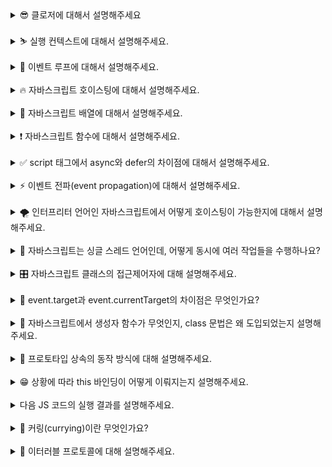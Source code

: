 <details>
<summary>😎 클로저에 대해서 설명해주세요</summary>
<br/>
클로저는 함수가 선언될 때의 스코프를 기억하여, 함수가 생성된 이후에도 그 스코프에 접근할 수 있는 기능을 말합니다. 비유하자면, 함수가 자신이 생성된 환경을 '기억'하는 것이라고 할 수 있습니다. 클로저는 자바스크립트의 함수가 일급 객체라는 특성과 렉시컬 스코프의 조합으로 만들어집니다.

예시와 함께 클로저의 동작을 설명드리면 좋을 것 같습니다.

**클로저 예시 코드**

```jsx
function outerFunction(outerVariable) {
  return function innerFunction(innerVariable) {
    console.log("Outer Variable: " + outerVariable);
    console.log("Inner Variable: " + innerVariable);
  };
}

const newFunction = outerFunction("outside");
newFunction("inside");
```

여기서 `innerFunction`은 `outerFunction`의 내부에 정의되어 있습니다. `innerFunction`은 자신이 생성된 스코프, 즉 `outerFunction`의 스코프를 기억하고, `outerFunction`의 호출이 완료된 이후에도 그 스코프에 접근할 수 있습니다. 그리고 이에 따라 `innerFunction`은 `outerVariable`에도 접근할 수 있습니다. 이것이 클로저가 동작하는 방식입니다.

## **클로저는 언제 활용하나요?**

클로저는 변수와 함수의 접근 범위를 제어하고 특정 데이터와 상태를 유지하기 위해 자주 활용됩니다. 크게 세 가지 대표적인 사용 사례로 나누어 설명드릴 수 있습니다.

첫째, 데이터 은닉에 활용됩니다. 클로저는 외부에서 접근할 수 없는 비공개 변수와 함수를 만들 수 있습니다. 이를 통해 데이터를 은닉하여 외부 접근을 막고, 데이터 무결성을 유지할 수 있습니다. 예를 들어, 특정 함수 내부에서만 접근 가능한 변수를 생성하고, 이를 조작할 수 있는 함수만 외부로 노출하여 안전하게 데이터를 관리할 수 있습니다.

둘째, 비동기 작업에 활용됩니다. 클로저는 비동기 작업에서 이전의 실행 컨텍스트를 유지해야 할 때 유용합니다. 콜백 함수가 비동기적으로 실행될 때 클로저를 사용하면 함수 실행 시점의 변수를 참조할 수 있습니다.

```
function createLogger(name) {
  return function() {
    console.log(`Logger: ${name}`);
  };
}

const logger = createLogger('MyApp');
setTimeout(logger, 1000); // 1초 후에 'Logger: MyApp' 출력

```

위의 예시에서 클로저가 `name` 변수(`'MyApp'`)를 저장하여 1초 후에도 해당 값이 유지되어 출력됩니다.

셋째, 모듈 패턴을 구현하는 데 활용됩니다. 모듈 패턴은 특정 기능을 캡슐화하고, 외부에 공개하고자 하는 부분만 선택적으로 노출하여 코드의 응집력을 높이고, 유지보수성을 향상시키는 패턴입니다. 클로저를 활용하면 필요한 함수와 데이터만 외부로 노출함으로써 모듈 패턴을 쉽게 구현할 수 있습니다.

</details>
<br/>

<details>
<summary>⛷️ 실행 컨텍스트에 대해서 설명해주세요. </summary>
<br/>
**실행 컨텍스트**는 자바스크립트에서 코드가 실행되는 환경을 의미합니다. 자바스크립트 엔진이 코드를 실행할 때, 그 코드가 실행될 때의 환경을 정의하고 관리하기 위해 존재하는 것이 실행 컨텍스트입니다.

실행 컨텍스트는 크게 **전역 실행 컨텍스트**와 **함수 실행 컨텍스트**로 나눌 수 있습니다.

**전역 실행 컨텍스트**는 자바스크립트가 처음 실행될 때 생성되는 컨텍스트입니다. 이 전역 컨텍스트는 프로그램이 종료될 때까지 유지되며, 전역에 선언된 변수나 함수가 모두 포함됩니다. 전역 컨텍스트에서 선언된 변수와 함수는 프로그램 내 어디서든 접근이 가능합니다.

기본적으로 자바스크립트는 싱글 스레드이기때문에, 전역 실행 컨텍스트는 1개만 존재합니다.

**함수 실행 컨텍스트**는 함수가 호출될 때마다 생성 되는 컨텍스트를 의미합니다. 각 함수는 자신만의 실행 컨텍스트를 가지며, 이 컨텍스트 내에서 선언된 변수와 함수는 해당 함수 내에서만 유효합니다. 함수가 종료되면 그 실행 컨텍스트도 함께 사라집니다.

## **실행 컨텍스트는 어떤 구성 요소로 이루어져 있나요?**

요약하면, 실행 컨텍스트는 `변수 객체`, `스코프 체인`, `this` 라는 구성요소로 이루어져 있습니다.

첫째, **변수객체**란 실행 컨텍스트 내에서 사용되는 변수와 함수 선언을 저장하는 공간입니다. 전역 컨텍스트에서는 전역 객체가 변수 객체의 역할을 하고, 함수 컨텍스트에서는 **활성화 객체**가 변수와 매개변수를 관리합니다.

두번째로는 **스코프 체인**입니다. 현재 실행 중인 컨텍스트와 외부 렉시컬 환경의 연결을 유지합니다. 변수를 참조할 때 현재 컨텍스트에서 찾지 못하면 외부 환경으로 범위를 넓혀가며 변수를 찾습니다.

마지막으로 **this**입니다. **this**는 실행 컨텍스트에 따라 참조하는 객체가 달라집니다. 전역 컨텍스트에서는 this가 전역 객체를 가리키며, 함수 컨텍스트에서는 함수 호출 방법에 따라 달라집니다.

실행 컨텍스트는 이러한 구성 요소를 바탕으로 자바스크립트 코드가 실행되는 동안의 환경을 관리하고, 코드 실행 시 변수의 유효 범위나 함수 호출의 맥락을 결정 짓습니다.

</details>
<br/>

<details>
<summary>🛒 이벤트 루프에 대해서 설명해주세요.</summary>
<br/>
자바스크립트의 **이벤트 루프**는 자바스크립트가 싱글 스레드 기반 언어임에도 불구하고 **비동기 작업을 처리할 수 있게 해주는** 중요한 메커니즘입니다.

자바스크립트는 기본적으로 한 번에 하나의 작업만 처리할 수 있습니다. 하지만 이벤트 루프가 **콜 스택**과 **태스크 큐**를 관리하면서 비동기 작업이 완료되면 그 결과를 처리할 수 있게 도와줍니다. 여기서, **콜 스택**은 현재 실행 중인 코드들이 쌓이는 곳이고, **태스크 큐**는 비동기 작업이 완료되면 그 결과를 대기시키는 곳입니다.

이벤트 루프의 동작을 설명하기 위해 간단한 예로 `setTimeout(callback, 0)`을 들어 보겠습니다. 자바스크립트 코드에서 `setTimeout(callback, 0)`을 호출하면, 이 콜백 함수는 바로 실행되는 것이 아니라 웹 API에 의해 타이머가 설정되고, 그 타이머가 0밀리초 후에 만료되면 콜백 함수가 태스크 큐에 추가됩니다. 그 후 콜 스택이 비어 있는 시점에 이벤트 루프가 태스크 큐에서 대기 중인 `callback`을 꺼내서 실행합니다.

따라서 `setTimeout(callback, 0)`을 호출해도 현재 실행 중인 모든 동기 작업들이 완료된 후에야 그 콜백이 실행됩니다. 이 때문에 `setTimeout(callback, 0)`을 사용하면 코드의 실행을 다음 이벤트 루프 사이클로 미뤄집니다.

이와 같이 **이벤트 루프**는 자바스크립트의 **비동기 작업**을 처리하는 데 있어서 매우 중요한 역할을 합니다. 이벤트 루프 덕분에 자바스크립트는 UI 업데이트나 사용자 입력 처리를 수행하면서도, 비동기 작업을 블로킹 없이 병렬적으로 처리할 수 있습니다.

## **앞서 말씀하신 태스크 큐의 종류에는 무엇이 있나요?**

태스크 큐는 **매크로태스크 큐**와 **마이크로태스크 큐**로 나뉩니다.

**매크로태스크 큐**는 `setTimeout`, `setInterval` 같은 일반적인 비동기 작업들이 대기하는 큐입니다. 매크로태스크 큐의 작업은 이벤트 루프가 콜 스택과 마이크로태스크 큐의 작업을 모두 처리한 후, 하나씩만 처리합니다.

**마이크로태스크 큐**는 `Promise.then()`과 같이 중요도가 높은 작업들이 대기하는 큐입니다. 마이크로태스크 큐는 매크로태스크 큐보다 우선순위가 높습니다. 이벤트 루프는 콜 스택이 비어있는 시점에 매크로태스크를 실행하기 이전에 마이크로태스크 큐에 있는 모든 작업들을 먼저 처리합니다.

이처럼 태스크 큐는 크게 `마이크로태스크 큐`와 `매크로태스크 큐`로 이뤄져 있으며, `마이크로태스크 큐` 작업은 `매크로태스크 큐` 작업보다 우선적으로 실행됩니다.

</details>
<br/>

<details>
<summary>🔥 자바스크립트 호이스팅에 대해서 설명해주세요. </summary>
<br/>
`호이스팅(Hoisting)`은 자바스크립트가 코드를 실행하기 전에 변수와 함수 선언을 코드의 최상단으로 끌어올리는 것처럼 동작하는 특징입니다. 이를 통해 코드의 선언된 위치와 관계없이 변수를 사용할 수 있는 것처럼 보일 수 있습니다.

하지만 호이스팅은 선언의 호이스팅일 뿐, 변수의 값 할당까지 끌어올려지지는 않습니다. 예를 들어 var로 선언된 변수는 선언 자체는 호이스팅되지만, 초기화되기 전까지는 undefined로 평가됩니다. 예시로는 다음과 같습니다.

```
console.log(myVar); // undefined

var myVar = 10;
console.log(myVar); // 10

```

함수 선언은 전체가 호이스팅되기 때문에, 함수 호출을 선언 이전에 해도 문제가 없습니다.

```
console.log(myFunction()); // 'Hello World' 출력

function myFunction() {
  return 'Hello World';
}

```

그러나 ES6에서 도입된 let과 const는 호이스팅이 되긴 하지만, 선언하기 전에 접근하려고 하면 ReferenceError가 발생합니다.

이는 `Temporal Dead Zone(TDZ)`이라는 개념 때문입니다. TDZ는 변수가 선언되었지만 초기화되기 전까지의 구간을 말합니다. let과 const로 선언된 변수는 TDZ가 존재하며, 이 구간에서는 변수에 접근할 수 없습니다.

```
console.log(myLet); // ReferenceError 발생

let myLet = 10;

```

이 경우, 변수 선언은 호이스팅되었지만 초기화는 변수 선언이 실제로 실행될 때까지 이루어지지 않습니다. TDZ는 코드에서 변수가 선언된 시점부터 초기화될 때까지의 구간에서 변수를 사용하지 못하게 막아주는 역할을 합니다.

따라서 호이스팅은 변수와 함수 선언을 코드 상단으로 끌어올리는 것처럼 동작하지만, var는 선언만 호이스팅되어 초기화 전에 undefined가 되며, let과 const는 TDZ로 인해 초기화 전에 접근하면 ReferenceError를 발생시킵니다.

</details>
<br/>

<details>
<summary>🎈 자바스크립트 배열에 대해서 설명해주세요. </summary>
<br/>
자바스크립트의 배열(Array)은 순서가 있는 리스트형 객체로, 여러 값을 하나의 자료구조에 저장할 수 있습니다.

배열은 제로 인덱스 기반으로, 배열의 각 값은 인덱스를 통해 접근할 수 있습니다. 자바스크립트 배열은 `동적 배열`로, 크기가 고정되어 있지 않고, 요소를 자유롭게 추가하거나 제거할 수 있는 유연성을 제공합니다.

배열의 선언은 간단하며, 다양한 데이터 타입을 함께 저장할 수 있습니다.

```
const array = [1, 'apple', true, { key: 'value' }];

```

이 배열은 숫자, 문자열, 불리언, 객체 등 다양한 타입을 저장할 수 있으며, 배열의 첫 번째 요소는 array[0]으로, 두 번째 요소는 array[1]과 같이 접근할 수 있습니다.

자바스크립트 배열의 중요한 특징 중 하나는 `동적 배열`이라는 점입니다. 이는 배열의 크기를 미리 지정하지 않아도 되고, 요소를 추가할 때마다 배열의 크기가 자동으로 조정됩니다.

```
const arr = [1, 2, 3];
arr.push(4); // 배열의 끝에 요소 추가
console.log(arr); // [1, 2, 3, 4]

```

또한, 배열의 특정 인덱스에 값을 할당하면, 배열이 자동으로 확장됩니다.

```
arr[5] = 6;
console.log(arr); // [1, 2, 3, undefined, undefined, 6]
console.log(arr.length); // 6

```

이처럼 자바스크립트 배열은 동적으로 크기가 조정되며, 요소를 추가하거나 특정 인덱스에 값을 할당하면, 배열은 자동으로 확장됩니다.

자바스크립트 배열의 length 속성은 배열의 크기를 나타내며, 배열에 요소가 추가되거나 제거될 때 동적으로 변경됩니다.

또한, 배열은 자바스크립트의 객체와 유사한 방식으로 관리되며, 해시 테이블과 같은 자료구조로 구현되어 있습니다. 이 덕분에 배열 요소들은 메모리 상에서 연속적이지 않아도 되며, 배열 크기를 미리 지정하지 않고 유연하게 사용할 수 있습니다.

정리하자면, 자바스크립트 배열은 다양한 데이터 타입을 담을 수 있는 유연한 `리스트형 객체`로, 동적 배열이라는 특징을 가지며, 요소를 추가하거나 제거할 때마다 배열 크기가 자동으로 조정됩니다. 또한, 여러 reduce나 map 등 다양한 내장 메서드를 통해 배열을 쉽게 조작할 수 있는 강력한 기능을 제공합니다.

</details>
<br/>

<details>
<summary>❗️ 자바스크립트 함수에 대해서 설명해주세요. </summary>
<br/>
자바스크립트 함수는 `일급 객체`로 취급되며, 여러 독특한 특징을 가지고 있습니다. 일급 객체로서의 특징은 자바스크립트 함수가 변수에 할당되거나, 다른 함수의 인자로 전달되거나, 함수에서 반환될 수 있다는 점입니다.

이를 통해 자바스크립트는 매우 유연하고, 고차 함수를 포함한 다양한 패턴을 구현할 수 있습니다.

자바스크립트 함수의 주요 특징은 여러가지가 있는데요.

**첫번째로 `일급 객체`를 말씀 드릴 수 있습니다.**

자바스크립트에서 함수는 값처럼 취급될 수 있으며, 변수에 할당하거나, 다른 함수의 인자로 전달하거나, 함수의 반환값으로 사용할 수 있습니다.

```
const sayHello = function() { return 'Hello'; };
console.log(sayHello()); // 'Hello'

const executeFunction = function(fn) {
  return fn();
};
console.log(executeFunction(sayHello)); // 'Hello'

```

**두번째로는 `익명 함수`와 `함수 표현식`입니다.**

자바스크립트에서는 이름 없는 함수를 정의할 수 있습니다. 익명 함수는 함수 표현식에서 주로 사용되며, 필요에 따라 함수에 이름을 지정하지 않아도 됩니다.

```
const add = function(a, b) {
  return a + b;
};
console.log(add(2, 3)); // 5

```

**세번째로는 `호이스팅`입니다.** 함수 선언은 코드가 실행되기 전에 호이스팅되어, 함수 선언 이전에 호출할 수 있습니다. 반면, 함수 표현식은 변수에 할당된 후에야 사용할 수 있습니다.

```
console.log(declaredFunction()); // 'Declared Function'
function declaredFunction() {
  return 'Declared Function';
}

// 함수 표현식은 할당 후에만 사용할 수 있음
const expressedFunction = function() {
  return 'Expressed Function';
};
console.log(expressedFunction()); // 'Expressed Function'

```

**네번째는 `클로저`입니다.**

자바스크립트 함수는 클로저를 지원합니다. 클로저는 함수가 **자신이 선언된 환경(스코프)** 을 기억하고, 그 외부 스코프에 접근할 수 있는 기능입니다. 이를 통해 함수는 자신이 선언된 스코프 내의 변수를 참조하고 유지할 수 있습니다.

```
function outer() {
  const outerVar = 'I am outer!';

  return function inner() {
    return outerVar; // 외부 변수에 접근 가능
  };
}
const innerFunction = outer();
console.log(innerFunction()); // 'I am outer!'

```

**다음으로는 `고차 함수`입니다.** 자바스크립트에서는 함수가 일급 객체이기 때문에, 고차 함수, 즉 다른 함수를 인자로 받거나 반환하는 함수를 정의할 수 있습니다. 이는 함수형 프로그래밍 패턴을 가능하게 합니다.

```
function multiplyBy(factor) {
  return function(num) {
    return num * factor;
  };
}
const double = multiplyBy(2);
console.log(double(5)); // 10

```

**마지막으로 화살표 함수입니다.**

화살표 함수는 더 간결한 문법을 제공하고, 특히 this 바인딩에서 기존 함수와 다른 동작을 합니다. 화살표 함수는 선언된 위치의 this 값을 유지하므로, 일반 함수와 달리 별도로 this를 바인딩할 필요가 없습니다.

```
const obj = {
  value: 42,
  method: function() {
    setTimeout(() => {
      console.log(this.value); // 42 (Arrow 함수는 obj의 this를 유지)
    }, 1000);
  }
};
obj.method();

```

요약하자면, 자바스크립트 함수는 일급 객체로써 다루어지며, 클로저, 고차 함수, 화살표 함수 등 강력한 기능들을 제공합니다.

</details>
<br/>

<details>
<summary>✅ script 태그에서 async와 defer의 차이점에 대해서 설명해주세요. </summary>
<br/>
먼저, 두 속성 모두 스크립트를 비동기적으로 로드한다는 공통점이 있습니다. 하지만 실행 시점에서 중요한 차이가 있습니다.

**async** 속성의 경우

1. 스크립트를 비동기적으로 다운로드합니다.
2. 다운로드가 완료되면 즉시 실행됩니다.
3. HTML 파싱과 병렬로 진행되지만, 스크립트 실행 시 HTML 파싱이 잠시 중단됩니다.
4. 여러 async 스크립트가 있을 경우, 다운로드가 완료되는 순서대로 실행됩니다.

이러한 특징들이 존재합니다.

**defer** 속성의 경우에는

1. 스크립트를 비동기적으로 다운로드합니다.
2. **HTML 문서 파싱이 완전히 끝난 후에 실행**됩니다.
3. **DOMContentLoaded 이벤트 발생 직전에 실행**됩니다.
4. 여러 defer 스크립트가 있을 경우, **HTML에 작성된 순서대로 실행**됩니다.

따라서, **실행 순서가 중요한 스크립트나 메인 어플리케이션의 로직을 담고 있는 스크립트의 경우 defer를 사용하고**, 독립적으로 실행되는 스크립트의 경우 (예들 들면 Google Analytics 같은 분석 도구) async를 사용하는 것이 적절합니다.

이러한 차이를 이해하고 적절히 활용하면 웹 페이지의 로딩 성능을 최적화하는 데 큰 도움이 됩니다.

</details>
<br/>

<details>
<summary>⚡️ 이벤트 전파(event propagation)에 대해서 설명해주세요.
 </summary>
<br/>
이벤트 전파는 DOM에서 이벤트가 발생했을 때, 그 이벤트가 어떤 방식으로 전파되는지를 설명하는 개념입니다.

이벤트 전파는 크게 세 단계로 나뉘는데, 캡처링(Capturing), 타겟(Target), 그리고 **버블링(Bubbling)**입니다.

첫번째로 캡처링 단계에 대해서 설명 드리겠습니다. 이벤트가 DOM 트리의 최상위 요소(document 또는 window)에서 시작하여, 이벤트가 발생한 요소(타깃 요소)로 향해 내려가는 단계입니다. 이 과정에서 상위 요소들에 이벤트 리스너가 있으면 그 순서대로 실행될 수 있습니다.

두번째로는 타겟 단계입니다. 이벤트가 실제로 발생한 타겟 요소에 도달하는 단계입니다. 타겟 요소에 등록된 이벤트 리스너가 이 시점에 실행됩니다.

마지막으로 버블링 단계입니다. 타겟 요소에서 이벤트가 발생한 후, 다시 DOM 트리의 상위 요소들로 이벤트가 전파되어 올라가는 단계입니다. 이 과정에서 상위 요소들에 등록된 이벤트 리스너들이 실행될 수 있습니다.

기본적으로 대부분의 이벤트는 버블링을 통해 전파되지만, addEventListener의 세 번째 인자로 { capture: true }를 전달하면, 캡처링 단계에서도 이벤트를 처리할 수 있습니다.

이벤트 전파는 웹 페이지에서 요소 간의 상호작용을 제어하는 데 중요한 역할을 하며, `event.stopPropagation()` 메서드를 사용하여 특정 단계에서 이벤트의 전파를 중단할 수 있습니다.

정리해서 말씀 드려보자면 이벤트 전파는 DOM 구조에서 이벤트가 어떻게 상위와 하위 요소 간에 전달되는지를 정의하는 메커니즘이며, 이를 통해 복잡한 사용자 상호작용을 효율적으로 관리할 수 있습니다.

</details>
<br/>

<details>
<summary>🌪️ 인터프리터 언어인 자바스크립트에서 어떻게 호이스팅이 가능한지에 대해서 설명해주세요.
 </summary>
<br/>
자바스크립트에서 호이스팅이 가능한 이유는 인터프리터 언어라고 해도 자바스크립트 엔진이 코드를 실행하기 전에 두 단계의 실행 과정을 거치기 때문입니다.

이 두 단계는 **컴파일 단계**와 **실행 단계**로 나눌 수 있으며, 이 과정에서 호이스팅이 발생하게 됩니다. 구체적으로 말씀드려보겠습니다.

첫번째로 **컴파일 단계**입니다.

자바스크립트 엔진은 스크립트를 실행하기 전에 먼저 **컴파일 단계**를 거칩니다. 이 과정에서 함수 및 변수 선언을 한 부분이 메모리에 할당됩니다. 이때 변수와 함수 선언을 미리 메모리에 올려두기 때문에 실제 코드에서 선언된 위치보다 앞에서 접근이 가능해지는 것입니다.

`let`, `const`가 아닌 `var`를 통해 선언되면, 컴파일 단계에서 변수가 메모리에 올라가며, 이때 값은 undefined로 초기화됩니다. 이후 실행 단계에서 코드가 진행되면서 실제 할당된 값이 대입됩니다.

```
console.log(myVar); // undefined
var myVar = 5;
console.log(myVar); // 5

```

위의 예시에서 myVar 변수 선언이 코드의 최상단으로 "호이스팅"되어 컴파일 단계에서 메모리에 먼저 올라가고, 초기값은 undefined로 설정됩니다.

따라서 console.log(myVar)의 첫 번째 출력에서 undefined가 나오는 것입니다.

두번째로 실행 단계입니다.

실행 단계란 실제 코드가 실행되는 과정으로, 컴파일 단계에서 메모리에 할당된 변수와 함수가 실행됩니다. 여기서 변수가 할당된 값을 가지게 되고, 함수가 호출되면 그 안의 코드가 수행됩니다.

정리해서 말씀 드려보겠습니다. 인터프리터 언어임에도 자바스크립트가 호이스팅이 가능한 이유는 자바스크립트 엔진이 코드를 단순히 한 줄씩 바로 해석하고 실행하지 않고, 먼저 컴파일 단계에서 코드를 파악하고 필요한 메모리를 확보하는 과정을 거치기 때문입니다.

이를 통해 코드 내에서 선언 위치와 상관없이 변수를 사용할 수 있는 유연성을 제공합니다.

</details>
<br/>

<details>
<summary>🤪 자바스크립트는 싱글 스레드 언어인데, 어떻게 동시에 여러 작업들을 수행하나요?
 </summary>
<br/>
자바스크립트는 **싱글 스레드 언어**입니다. 즉, 한 번에 하나의 작업만을 처리할 수 있는 **단일 콜 스택**을 가집니다. 하지만 브라우저나 Node.js 환경이 제공하는 비동기 처리 메커니즘 덕분에 여러 작업을 동시에 수행할 수 있습니다.

자바스크립트는 브라우저의 **Web API**나 Node의 **libuv**, **이벤트 루프**, **태스크 큐**를 이용하여 비동기 작업을 동시에 처리합니다.

비동기 작업이 발생하면, 해당 작업(타이머, 네트워크 요청 등)은 브라우저의 **Web API**에 위임됩니다. 예를 들어, `setTimeout`이나 `fetch`와 같은 작업이 수행되면 자바스크립트 엔진은 이 작업들을 Web API에 넘기고 다른 코드 실행을 이어갑니다. Web API에서 비동기 작업이 완료되면, 그 작업은 **태스크 큐**에 들어가 대기합니다.

이후 **이벤트 루프**가 콜 스택이 비어있는지 확인한 뒤 **태스크 큐**에서 대기 중인 작업을 콜 스택으로 가져와 실행합니다. 이러한 구조 덕분에 자바스크립트는 싱글 스레드임에도 비동기적으로 작업을 처리하여 다양한 작업을 효율적으로 관리할 수 있습니다. 이 메커니즘 덕분에 UI 인터랙션이 끊기지 않으며, 대기 시간이 필요한 작업도 동시에 실행되는 것과 같이 동작하게 됩니다.

## **앞서 말씀하신 태스크 큐의 종류에는 어떤 게 있나요?**

자바스크립트의 태스크 큐는 크게 **매크로태스크 큐**와 **마이크로태스크 큐**로 나뉩니다. 이들 큐는 비동기 작업의 우선순위를 관리하고, 이벤트 루프가 적절한 시점에 콜백을 실행하기 위해 사용됩니다.

첫째, **매크로태스크 큐**는 일반적인 비동기 작업의 콜백이 저장되는 큐입니다.

`setTimeout`, `setInterval`, I/O 작업, 이벤트 핸들러 등은 작업 완료 후 매크로태스크 큐에 콜백을 대기시킵니다. 매크로태스크 큐는 이벤트 루프의 한 번의 반복마다 하나의 태스크만 처리되므로, UI 업데이트나 다른 작업과 균형 있게 진행됩니다.

둘째, **마이크로태스크 큐**는 더 높은 우선순위가 필요한 비동기 작업들이 대기하는 큐입니다.

`Promise.then`, `MutationObserver` 등의 비동기 콜백이 여기에 저장됩니다. 이벤트 루프는 매크로태스크를 실행하기 전에 항상 마이크로태스크 큐를 먼저 확인하고, 모든 마이크로태스크를 처리한 후 매크로태스크로 넘어갑니다. 이 방식으로 마이크로태스크 큐의 작업은 높은 우선순위로 처리됩니다.

</details>
<br/>

<details>
<summary>🎛️ 자바스크립트 클래스의 접근제어자에 대해 설명해주세요.
 </summary>
<br/>
자바스크립트에서 클래스의 **Public, Private, Protected** 접근제어자는 클래스 멤버의 접근 범위를 제어하는 데 사용됩니다.

**Public**은 별도 키워드를 붙이지 않았을 때 기본 적용되는 접근제어자로, 클래스 외부에서도 자유롭게 접근 가능합니다. 예를 들어, `this.name = "John”;`처럼 선언된 멤버는 Public으로 간주됩니다. 이는 클래스 외부에서 객체를 통해 직접 접근할 수 있습니다.

**Private**은 멤버 앞에 `#` 키워드를 붙여 적용하는 접근제어자로, 클래스 내부에서만 접근 가능하게 됩니다. 예를 들어, `this.#secret = "hidden”;`처럼 선언된 멤버는 Private으로 간주됩니다 . Private 멤버는 객체를 통한 외부 접근이 불가능하며, 상속받은 클래스에서도 사용할 수 없게 됩니다.

**Protected**는 자바스크립트 언어 차원에서 지원하지 않지만, 관습적으로 `_`를 접두어로 사용해 개발자 간 약속으로 처리합니다. 예를 들어, `this._secret = ‘hidden’;`과 같은 방식으로 선언하여 Protected임을 나타냅니다. 이는 상속받은 클래스에서 접근하는 것은 허용하지만 클래스 외부에서는 사용하지 말라는 의미를 나타냅니다. 즉, 클래스 외부에서 객체를 통한 접근은 하지 않을 것을 개발자들 간에 약속하는 것입니다. 이는 언어 차원의 강제성은 없습니다.

접근제어자를 활용하면 코드의 캡슐화를 통해 데이터 보호와 유지보수를 향상시킬 수 있습니다.

## **타입스크립트에서는 접근제어자와 관련해 어떤 차이점이 존재하나요? 🤔**

첫째, **타입스크립트에서는 자바스크립트에서 지원하지 않는 접근제어자 키워드들을 제공**하기 때문에 더욱 명시적인 방식으로 접근제어자를 선언할 수 있습니다.

`public` 키워드를 이용하여 **Public 멤버**임을 선언할 수 있습니다. 아무 키워드를 붙이지 않을 때와 동작은 동일하지만 그 의미를 명시적으로 나타낼 수 있게 해줍니다.

`#` 키워드 대신 `private` 키워드를 이용하여 **Private 멤버**임을 선언할 수 있습니다.

`_` 키워드 컨벤션 대신 `protected` 키워드를 이용하여 **Protected 멤버**임을 선언할 수 있습니다.

**예시**

```jsx
class Foo {
  public a: string; // 상속 클래스 접근 O / 외부 접근 O
  private b: number; // 상속 클래스 접근 X / 외부 접근 X
  protected c: boolean; // 상속 클래스 접근 O / 외부 접근 X

  constructor(a: string, b: number, c: boolean) {
    this.a = a;
    this.b = b;
    this.c = c;
  }
}

```

둘째, **타입스크립트에서는 파라미터 프로퍼티(Parameter Properties) 기능을 제공**합니다. 이는 생성자 매개변수에 접근제어자를 붙이면 해당 변수를 멤버로 자동 선언하고 초기화되는 기능입니다. 이로 인해 코드를 간결하게 작성할 수 있습니다.

**예시**

```
class Foo {
  constructor(public a: string, private b: number, protected c: boolean) {
    // 이 부분을 채우지 않아도 자동으로 멤버 선언 및 초기화
  }
}
```

</details>
<br/>

<details>
<summary>🎃 event.target과 event.currentTarget의 차이점은 무엇인가요?
 </summary>
<br/>
✅ event.target
실제로 이벤트가 발생한 요소를 가리킵니다.

사용자가 클릭하거나 입력 등 이벤트를 직접 발생시킨 요소예요.

✅ event.currentTarget
이벤트 핸들러가 바인딩된 요소를 가리킵니다.

</details>
<br/>

<details>
<summary>🐣 자바스크립트에서 생성자 함수가 무엇인지, class 문법은 왜 도입되었는지 설명해주세요.
 </summary>
<br/>
생성자 함수가 무엇인가요?
자바스크립트에서 생성자 함수는 객체를 생성하는 하나의 방법입니다. 일반적으로 function 키워드를 사용하여 정의하며, new 키워드와 함께 호출할 경우 새로운 객체가 만들어집니다. 생성자 함수 내부에서 this 키워드는 새롭게 생성된 객체를 가리키며, 여기에 속성을 추가하면 해당 객체에 저장됩니다.

예를 들어, 다음과 같은 방식으로 생성자 함수를 사용할 수 있습니다.

function Person(name, age) {
this.name = name;
this.age = age;
}

Person.prototype.greet = function() {
console.log(`안녕하세요, 저는 ${this.name}입니다.`);
};

const person1 = new Person('Alice', 25);
class 문법은 왜 도입되었나요? 🤔
생성자 함수는 유지보수성이 떨어진다는 문제가 있습니다. 우선, 명확한 클래스 개념이 없기 때문에 상속을 구현할 때 프로토타입 체인을 이용해야 하는데, 이는 가독성이 좋지 않습니다. 다른 객체지향 언어와 형태가 많이 다르기 때문에 이해하기 비교적 어렵기도 합니다. 또한 new 키워드 없이 일반 함수처럼 호출될 수도 있어 혼동을 유발합니다.

이러한 단점을 극복하기 위해 class 문법이 등장했습니다. class를 사용하면 객체를 생성하는 코드를 더욱 직관적으로 작성할 수 있습니다. 예시와 함께 설명드리겠습니다.

class Person {
constructor(name, age) {
this.name = name;
this.age = age;
}

greet() {
console.log(`안녕하세요, 저는 ${this.name}입니다.`);
}
}

const person2 = new Person('Bob', 30);
이처럼 class를 사용하면 생성자와 메서드를 명확하게 정의할 수 있습니다. 또한 다른 객체지향 언어의 문법과 유사한 형태여서 이해하기 쉽습니다. extends, super를 이용하여 상속을 간결하게 구현할 수 있고, static, getter/setter 등 객체지향 관련 키워드를 지원하기도 합니다. 또한, 생성자 함수와 달리 일반 함수처럼 호출할 수 없도록 하는 제약이 추가됩니다.

</details>
<br/>

<details>
<summary>🛜 프로토타입 상속의 동작 방식에 대해 설명해주세요.</summary>
<br/>
프로토타입은 자바스크립트에서 객체 간의 상속을 구현하는 메커니즘입니다. 자바스크립트의 모든 객체는 기본적으로 `[[Prototype]]`이라는 숨김 프로퍼티를 가지고 있으며, 이 프로퍼티는 다른 객체를 참조하거나 `null` 값을 가집니다. 프로토타입 연결은 `Object.create()`나 함수 생성자의 `prototype` 프로퍼티를 통해 이루어집니다.

**프로토타입 상속이 동작하는 방식은 프로토타입 체인을 기반**으로 합니다. 객체에서 어떤 프로퍼티를 접근하려고 할 때, 자바스크립트 엔진은 해당 객체에서 프로퍼티를 찾습니다. 그리고 만약 찾을 수 없다면, 객체의 `[[Prototype]]`이 가리키는 프로토타입 객체에서 프로퍼티를 탐색합니다. 만약 프로토타입 객체에서도 해당 프로퍼티를 찾지 못하면, 그 다음에는 프로토타입의 프로토타입을 탐색합니다. 탐색 과정을 계속 반복하면서 결국 원하는 프로퍼티를 찾거나, 프로토타입이 `null`이 되는 단계에 도달할 때까지 프로토타입 체인을 타고 올라가는 방식으로 탐색합니다. 이런 식으로 프로토타입이 꼬리에 꼬리를 물고 연결된 형태를 두고 **프로토타입 체인**이라고 부르는 것입니다.

### **예시 코드**

```
// 1) Object.create()를 이용한 방식
const dog = {
  greet() {
    console.log('Hello from dog!');
  }
};

const maru = Object.create(dog); // maru의 프로토타입이 dog로 설정됨
maru.greet(); // "Hello from dog!" 출력

```

```
// 2) prototype 프로퍼티를 이용한 방식
function Dog() {}
Dog.prototype.greet = function () {
  console.log('Hello from Dog!');
};

const maru = new Dog(); // maru의 프로토타입이 dog로 설정됨
maru.greet(); // "Hello from Dog!" 출력

```

객체 `maru`가 `dog`를 프로토타입으로 갖는다고 가정해봅시다. 만약 `maru.greet()`을 호출했을 시 `maru`에 `greet()`이 없으면 프로토타입인 `dog`에 `greet()`이 존재하는지 탐색합니다. 이때 `dog`에 `greet()`이 존재하면 탐색을 멈추고 해당 메서드를 호출합니다. 만약 `dog`에도 존재하지 않는다면 프로토타입 체인의 끝에 도달할 때까지 상위 프로토타입을 계속 탐색해 나갑니다.

</details>
<br/>

<details>
<summary>😁 상황에 따라 this 바인딩이 어떻게 이뤄지는지 설명해주세요.</summary>
<br/>
자바스크립트에서 **`this`는 함수가 호출되는 방식에 따라 값이 달라집니다**. 다양한 상황에서 `this`가 어떻게 바인딩되는지 크게 6가지 상황으로 나누어 설명드리겠습니다.

### **1. 전역 호출**

전역에서 함수가 호출되면, **`this`는 전역 객체를 참조합니다**. 브라우저 환경에서는 `window` 객체를, Node.js 환경에서는 `global` 객체를 가리킵니다.

```
function globalFunc() {
  console.log(this);
}
globalFunc(); // 브라우저: window, Node.js: global

```

### **2. 메서드 호출**

객체의 메서드로 호출된 함수에서는 **`this`가 해당 객체를 참조합니다**.

```
const obj = {
  name: "Alice",
  greet: function () {
    console.log(this.name);
  },
};
obj.greet(); // "Alice"

```

### **3. 생성자 함수와 클래스**

생성자 함수나 클래스에서 `this`는 **새로 생성되는 객체, 즉 인스턴스를 참조합니다**.

```
function Person(name) {
  this.name = name;
}
const person = new Person("Alice");
console.log(person.name); // "Alice"

```

### **4. 명시적 바인딩**

`call()`, `apply()`, `bind()` 메서드를 사용하면 **`this`를 명시적으로 설정할 수 있습니다**.

```
function greet() {
  console.log(this.name);
}
const user = { name: "Alice" };
greet.call(user); // "Alice"

```

### **5. 화살표 함수**

화살표 함수는 **상위 스코프의 `this`를 상속받습니다**. 자체적인 `this`를 가지지 않으므로, 사용 위치에 따라 `this`가 결정됩니다.

```
const obj = {
  name: "Alice",
  greet: () => console.log(this.name),
};
obj.greet(); // undefined (전역 `this`)

```

### **6. DOM 이벤트 핸들러**

DOM 요소의 이벤트 핸들러에서 **`this`는 기본적으로 이벤트를 발생시킨 요소를 참조합니다**. 하지만 화살표 함수를 사용하면 상위 스코프의 `this`를 참조합니다.

```
button.addEventListener("click", function () {
  console.log(this); // 클릭된 button 요소
});

```

지금까지 설명드린 것과 같이 **`this`는 함수 호출 방식에 따라 값이 달라집니다**. 따라서 상황에 따른 동작을 이해하고 적절한 방식을 사용해야 합니다. 특히, 화살표 함수와 명시적 바인딩은 `this`를 제어하는 데 유용합니다.

</details>
<br/>

<details>
<summary>다음 JS 코드의 실행 결과를 설명해주세요.</summary>
<br/>

```
function change(a, b, c) {
    a = 'a changed'
    b = { b: 'changed' };
    c.c = 'changed';
}

let a = 'a unchanged';
let b = { b: 'unchanged' };
let c = { c: 'unchanged' };

change(a, b, c);

console.log(a, b, c); // ?
```

자바스크립트는 **Call by Value 방식**으로 매개변수를 전달합니다. 이는 함수 매개변수에 **값의 복사본**이 전달된다는 의미입니다. 이로 인해 다음과 같은 결과가 나타납니다.

### **1. a (문자열)**

`a`는 문자열입니다. 문자열 값의 복사본이 파라미터에 전달되므로, 함수 내에서 값이 변경되어도 호출한 곳의 변수에는 영향을 미치지 않습니다.

따라서 호출한 곳의 `a`는 여전히 `'a unchanged'`로 유지됩니다.

### **2. b (객체)**

`b`는 객체입니다. 원본 객체의 참조 값(주소)의 복사본이 파라미터에 전달됩니다. `b = { b: 'changed' }`와 같이 객체를 새롭게 할당하면, 해당 복사본이 가리키는 참조 값이 새로운 객체의 참조 값으로 변경됩니다. 이로 인해 함수 내의 복사본 `b`는 `b = { b: 'changed' }`의 참조 값을 가리키게 되지만, 함수 외부의 `b`는 여전히 `{ b: 'unchanged' }`로 유지됩니다.

### **3. c (객체)**

`c`는 객체입니다. 원본 객체의 참조 값의 복사본이 파라미터에 전달됩니다. 함수 내부와 외부의 변수가 모두 동일한 참조 값을 가리키고 있으므로, 함수 내부에서 객체의 속성을 변경하면 호출한 곳의 객체에도 영향을 미칩니다.

`c.c = 'changed'`는 c 객체의 속성을 변경한 것이므로, 호출한 곳의 c 객체는 `{ c: 'changed' }`로 변경됩니다.

</details>
<br/>

<details>
<summary>🔗 커링(currying)이란 무엇인가요? </summary>
<br/>
커링이란, 여러 개의 인자를 받는 함수를 단일 인자를 받는 함수들의 함수열로 바꾸는 기법입니다. 다시 말해, 여러 개의 인자를 한번에 받지 않고, 하나씩 여러 차례 받는 형태로 변환합니다.

```
function add(a) {
  return function(b) {
    return a + b;
  };
}

add(2)(3); // 5
```

const addTwo = add(2)
addTwo(3); // 5
예를 들어, 두 수를 더하는 함수를 일반적으로 작성하면 add(2, 3)처럼 두 개의 인자를 동시에 전달해야 합니다. 하지만 커링을 적용하면 add(2)(3)처럼 하나씩 나눠서 인자를 전달할 수 있습니다. 혹은 const addTwo = add(2)와 같이 함수를 선언해둔 후, 필요할 때 재사용할 수도 있습니다.

## 커링의 장점은 무엇인가요?

먼저, 커링을 적용하면 코드의 재사용성이 증가합니다. 예시를 들어 설명드리겠습니다.

```
// ❌ 커링 미적용
const numbers = [10, 20, 30, 40, 50]

const greaterThan30 = numbers.filter(n => n > 30)
const greaterThan20 = numbers.filter(n => n > 20)
```

위와 같은 코드에 커링을 적용하면 아래와 같이 재사용성을 개선할 수 있습니다.

```
// ✅ 커링 적용
const isGreaterThan = (min: number) => (value: number) => value > min

const numbers = [10, 20, 30, 40, 50]

const greaterThan30 = numbers.filter(isGreaterThan(30))
const greaterThan20 = numbers.filter(isGreaterThan(20))
```

또한, 커링을 적용하면 함수 합성이 쉬워집니다. 함수형 프로그래밍에서 함수 합성을 위해 compose()나 pipe()와 같은 함수를 활용하는데요. 이때 커링을 적용하면 단일 인자 함수로 변환할 수 있기 때문에 compose()나 pipe()에 끼워 넣어 활용할 수 있습니다.

```
const add = a => b => a + b;

const square = x => x * x;
const toString = x => x.toString();

const pipe = (...fns) => input =>
  fns.reduce((acc, fn) => fn(acc), input);

const process = pipe(
  add(2),
  square,
  toString
);

console.log(process(3)); // "25"
```

</details>
<br/>

<details>
<summary>🔄 이터러블 프로토콜에 대해 설명해주세요.

 </summary>
<br/>
이터러블 프로토콜은 자바스크립트에서 데이터를 순차적으로 순회하여 탐색할 수 있도록 정해놓은 프로토콜입니다. 이터러블 프로토콜이 존재하는 이유는, 다양한 자료구조를 같은 방식으로 순회할 수 있게 하여 일관된 반복 처리 방법을 제공하기 위함입니다.

예를 들어 배열, String, Set, Map 등은 서로 다른 구조를 가지고 있지만, 이터러블 프로토콜을 따르고 있기 때문에 for...of 문이나 스프레드 연산자 같은 문법으로 동일하게 순회할 수 있습니다. 이런 통일성 덕분에 개발자는 자료구조마다 다른 순회 방식을 고민하지 않아도 됩니다.

이터러블로 간주되기 위해서는 해당 객체에 Symbol.iterator라는 키를 가진 메서드가 정의되어 있어야 하며, 이 메서드는 이터레이터 객체를 반환해야 합니다. 이때 반환된 이터레이터 객체는 next()라는 메서드를 가지고 있으며, 이 메서드를 호출하면 { value, done } 형태의 결과를 반환해야 합니다. 이 과정을 통해 내부 데이터를 순서대로 꺼내는 것이 가능합니다.

정리하면, 이터러블 프로토콜의 핵심 목적은 “순회할 수 있는 객체”의 공통된 인터페이스를 정의하여, 일관된 방식으로 데이터를 탐색할 수 있게 하는 것입니다.

### 직접 이터러블 객체를 구현해보실 수 있을까요? 🤔

네, 가능합니다. 객체에 Symbol.iterator 메서드를 직접 구현하면 커스텀 이터러블을 만들 수 있습니다.

```

const customIterable = {
  data: [1, 2, 3],
  [Symbol.iterator]() {
    let index = 0;
    return {
      next: () => {
        return index < this.data.length
          ? { value: this.data[index++], done: false }
          : { done: true };
      }
    };
  }
};

for (const item of customIterable) {
  console.log(item); // 1, 2, 3 차례로 출력
}

```

</details>
<br/>
